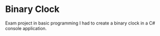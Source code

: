 # Binary Clock
Exam project in basic programming I had to create a binary clock in a C# console application.
